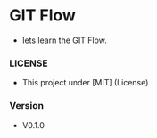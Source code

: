 # GIT Flow

- lets learn the GIT Flow.

### LICENSE

- This project under [MIT] (License)

### Version

- V0.1.0